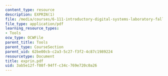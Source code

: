 ```yaml
---
content_type: resource
description: EXPRIN(1)
file: /media/courses/6-111-introductory-digital-systems-laboratory-fall-2002/3ab5e12ff08f94ffc34c769e720c0a26_exprin.pdf
file_type: application/pdf
learning_resource_types:
- Tools
ocw_type: OCWFile
parent_title: Tools
parent_type: CourseSection
parent_uid: 62be00cb-c2a3-5c27-f3f2-4c87c1989224
resourcetype: Document
title: exprin.pdf
uid: 3ab5e12f-f08f-94ff-c34c-769e720c0a26
---
```

